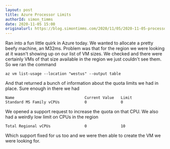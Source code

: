 ```yaml
---
layout: post
title: Azure Processor Limits
authorId: simon_timms
date: 2020-11-05 15:00
originalurl: https://blog.simontimms.com/2020/11/05/2020-11-05-processor-limits/
---
```


Ran into a fun little quirk in Azure today. We wanted to allocate a pretty beefy machine, an M32ms. Problem was that for the region we were looking at it wasn't showing up on our list of VM sizes. We checked and there were certainly VMs of that size available in the region we just couldn't see them. So we ran the command 

```
az vm list-usage --location "westus" --output table
```

And that returned a bunch of information about the quota limits we had in place. Sure enough in there we had 

```
Name                               Current Value   Limit
Standard MS Family vCPUs           0               0
```

We opened a support request to increase the quota on that CPU. We also had a weirdly low limit on CPUs in the region 

```
Total Regional vCPUs               0               10
```

Which support fixed for us too and we were then able to create the VM we were looking for. 